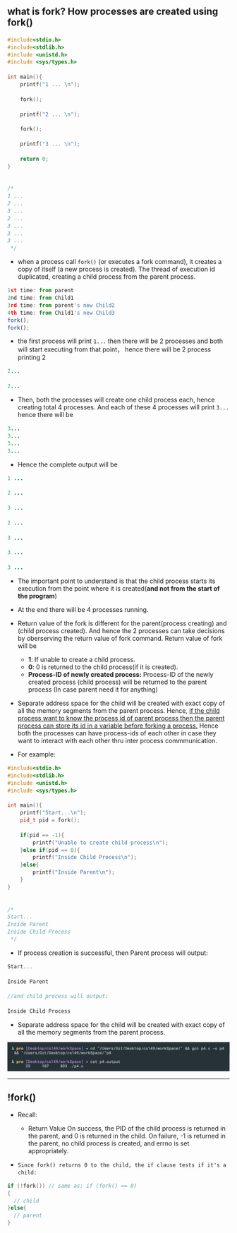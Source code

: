 ## what is fork? How processes are created using fork()

```c
#include<stdio.h>
#include<stdlib.h>
#include <unistd.h>
#include <sys/types.h> 

int main(){
    printf("1 ... \n");

    fork();

    printf("2 ... \n");

    fork();

    printf("3 ... \n");

    return 0;
}


/* 
1 ... 
2 ... 
3 ... 
2 ... 
3 ... 
3 ... 
3 ...  
 */
```

- when a process call `fork()` (or executes a fork command), it creates a copy of itself
  (a new process is created). The thread of execution id duplicated, creating a child 
  process from the parent process.

```js
1st time: from parent
2nd time: from Child1
3rd time: from parent's new Child2
4th time: from Child1's new Child3
fork();
fork();
```

- the first process will print `1...`
  then there will be 2 processes and both will start executing from that point， hence
  there will be 2 process printing 2

```ruby
2...

2...
```

- Then, both the processes will create one child process each, hence creating total 4
  processes. And each of these 4 processes will print `3...` hence there will be 

```ruby
3...
3...
3...
3...
```

- Hence the complete output will be

```ruby
1 ... 

2 ... 

3 ... 

2 ... 

3 ... 

3 ... 

3 ...  
```


- The important point to understand is that the child process starts its execution
  from the point where it is created(**and not from the start of the program**)

- At the end there will be 4 processes running. 

- Return value of the fork is different for the parent(process creating) and 
  (child process created). And hence the 2 processes can take decisions by oberserving
  the return value of fork command. Return value of fork will be
  - **1**: If unable to create a child process.
  - **0**: 0 is returned to the child process(if it is created).
  - **Process-ID of newly created process:** Process-ID of the newly created process 
    (child process) will be returned to the parent process 
    (In case parent need it for anything)

- Separate address space for the child will be created with exact copy of all the
  memory segments from the parent process. Hence, <u>if the child process want to know
  the process id of parent process then the parent process can store its id in a 
  variable before forking a process.</u> Hence both the processes can have process-ids
  of each other in case they want to interact with each other thru inter process
  commmunication.


- For example:

```cpp
#include<stdio.h>
#include<stdlib.h>
#include <unistd.h>
#include <sys/types.h> 

int main(){
    printf("Start...\n");
    pid_t pid = fork();

    if(pid == -1){
        printf("Unable to create child process\n");  
    }else if(pid == 0){
        printf("Inside Child Process\n");
    }else{
        printf("Inside Parent\n");
    }
}


/* 
Start...
Inside Parent
Inside Child Process
 */
```


- If process creation is successful, then Parent process will output:

```js
Start...

Inside Parent

//and child process will output:

Inside Child Process

```

- Separate address space for the child will be created with exact copy of all the memory 
  segments from the parent process.



![](img/1.png)

---

## !fork()

- Recall:
  - Return Value On success, the PID of the child process is returned 
    in the parent, and 0 is returned in the child. On failure, 
    -1 is returned in the parent, no child process is created, 
    and errno is set appropriately.

- `Since fork() returns 0 to the child, the if clause tests if it's a child:`

```c
if (!fork()) // same as: if (fork() == 0)
{
  // child
}else{
  // parent
}
```
